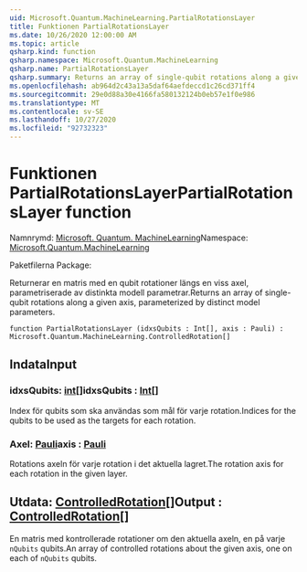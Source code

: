 ```yaml
---
uid: Microsoft.Quantum.MachineLearning.PartialRotationsLayer
title: Funktionen PartialRotationsLayer
ms.date: 10/26/2020 12:00:00 AM
ms.topic: article
qsharp.kind: function
qsharp.namespace: Microsoft.Quantum.MachineLearning
qsharp.name: PartialRotationsLayer
qsharp.summary: Returns an array of single-qubit rotations along a given axis, parameterized by distinct model parameters.
ms.openlocfilehash: ab964d2c43a13a5daf64aefdeccd1c26cd371ff4
ms.sourcegitcommit: 29e0d88a30e4166fa580132124b0eb57e1f0e986
ms.translationtype: MT
ms.contentlocale: sv-SE
ms.lasthandoff: 10/27/2020
ms.locfileid: "92732323"
---
```

# <a name="partialrotationslayer-function"></a><span data-ttu-id="70671-102">Funktionen PartialRotationsLayer</span><span class="sxs-lookup"><span data-stu-id="70671-102">PartialRotationsLayer function</span></span>

<span data-ttu-id="70671-103">Namnrymd: [Microsoft. Quantum. MachineLearning](xref:Microsoft.Quantum.MachineLearning)</span><span class="sxs-lookup"><span data-stu-id="70671-103">Namespace: [Microsoft.Quantum.MachineLearning](xref:Microsoft.Quantum.MachineLearning)</span></span>

<span data-ttu-id="70671-104">Paketfilerna [](https://nuget.org/packages/)</span><span class="sxs-lookup"><span data-stu-id="70671-104">Package: [](https://nuget.org/packages/)</span></span>


<span data-ttu-id="70671-105">Returnerar en matris med en qubit rotationer längs en viss axel, parametriserade av distinkta modell parametrar.</span><span class="sxs-lookup"><span data-stu-id="70671-105">Returns an array of single-qubit rotations along a given axis, parameterized by distinct model parameters.</span></span>

```qsharp
function PartialRotationsLayer (idxsQubits : Int[], axis : Pauli) : Microsoft.Quantum.MachineLearning.ControlledRotation[]
```


## <a name="input"></a><span data-ttu-id="70671-106">Indata</span><span class="sxs-lookup"><span data-stu-id="70671-106">Input</span></span>

### <a name="idxsqubits--int"></a><span data-ttu-id="70671-107">idxsQubits: [int](xref:microsoft.quantum.lang-ref.int)[]</span><span class="sxs-lookup"><span data-stu-id="70671-107">idxsQubits : [Int](xref:microsoft.quantum.lang-ref.int)[]</span></span>

<span data-ttu-id="70671-108">Index för qubits som ska användas som mål för varje rotation.</span><span class="sxs-lookup"><span data-stu-id="70671-108">Indices for the qubits to be used as the targets for each rotation.</span></span>


### <a name="axis--pauli"></a><span data-ttu-id="70671-109">Axel: [Pauli](xref:microsoft.quantum.lang-ref.pauli)</span><span class="sxs-lookup"><span data-stu-id="70671-109">axis : [Pauli](xref:microsoft.quantum.lang-ref.pauli)</span></span>

<span data-ttu-id="70671-110">Rotations axeln för varje rotation i det aktuella lagret.</span><span class="sxs-lookup"><span data-stu-id="70671-110">The rotation axis for each rotation in the given layer.</span></span>



## <a name="output--controlledrotation"></a><span data-ttu-id="70671-111">Utdata: [ControlledRotation](xref:Microsoft.Quantum.MachineLearning.ControlledRotation)[]</span><span class="sxs-lookup"><span data-stu-id="70671-111">Output : [ControlledRotation](xref:Microsoft.Quantum.MachineLearning.ControlledRotation)[]</span></span>

<span data-ttu-id="70671-112">En matris med kontrollerade rotationer om den aktuella axeln, en på varje `nQubits` qubits.</span><span class="sxs-lookup"><span data-stu-id="70671-112">An array of controlled rotations about the given axis, one on each of `nQubits` qubits.</span></span>